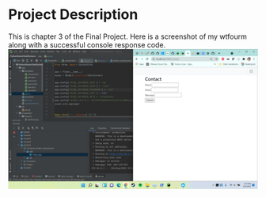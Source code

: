 # Project Description
This is chapter 3 of the Final Project. Here is a screenshot of my wtfourm along with a successful console response code.
![main](screenshots/FinalStuff/chap3ContactFourm.png)